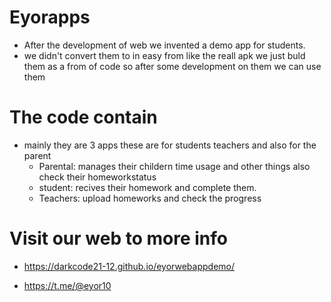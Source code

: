 # Eyorapps
- After the development of web we invented a demo app for students.
- we didn't convert them to in easy from like the reall apk we just buld them as a from of code so after some development on them we can use them 
# The code contain
- mainly they are 3 apps these are for students teachers and  also for the parent
  - Parental: manages their childern time usage and other things also check their homeworkstatus
  - student: recives their homework and complete them.
  -  Teachers: upload homeworks and check the progress

# Visit our web to more info
- https://darkcode21-12.github.io/eyorwebappdemo/

- https://t.me/@eyor10
  
